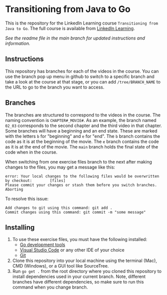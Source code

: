 # Transitioning from Java to Go
This is the repository for the LinkedIn Learning course `Transitioning from Java to Go`. The full course is available from [LinkedIn Learning][lil-course-url].

_See the readme file in the main branch for updated instructions and information._
## Instructions
This repository has branches for each of the videos in the course. You can use the branch pop up menu in github to switch to a specific branch and take a look at the course at that stage, or you can add `/tree/BRANCH_NAME` to the URL to go to the branch you want to access.

## Branches
The branches are structured to correspond to the videos in the course. The naming convention is `CHAPTER#_MOVIE#`. As an example, the branch named `02_03` corresponds to the second chapter and the third video in that chapter. 
Some branches will have a beginning and an end state. These are marked with the letters `b` for "beginning" and `e` for "end". The `b` branch contains the code as it is at the beginning of the movie. The `e` branch contains the code as it is at the end of the movie. The `main` branch holds the final state of the code when in the course.

When switching from one exercise files branch to the next after making changes to the files, you may get a message like this:

    error: Your local changes to the following files would be overwritten by checkout:        [files]
    Please commit your changes or stash them before you switch branches.
    Aborting

To resolve this issue:
	
    Add changes to git using this command: git add .
	Commit changes using this command: git commit -m "some message"

## Installing
1. To use these exercise files, you must have the following installed:
	- [Go development tools](https://go.dev/doc/install)
    - [Visual Studio Code](https://code.visualstudio.com/) or any other IDE of your choice
    - [Git](https://git-scm.com/)
2. Clone this repository into your local machine using the terminal (Mac), CMD (Windows), or a GUI tool like SourceTree.
3. Run `go get .` from the root directory where you cloned this repository to install dependencies used in your current branch. Note, different branches have different dependencies, so make sure to run this command when you change branch.


[0]: # (Replace these placeholder URLs with actual course URLs)

[lil-course-url]: https://www.linkedin.com/learning/
[lil-thumbnail-url]: http://

